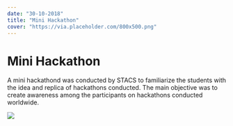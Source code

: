 ```yaml
---
date: "30-10-2018"
title: "Mini Hackathon"
cover: "https://via.placeholder.com/800x500.png"
---
```

# Mini Hackathon

A mini hackathond was conducted by STACS to familiarize the students with the idea and replica of hackathons conducted. The main objective was to create awareness among the participants on hackathons conducted worldwide.

![](https://via.placeholder.com/150)